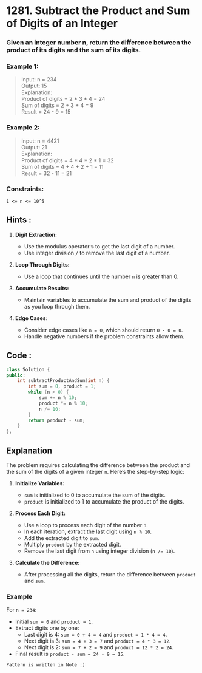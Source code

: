 # 1281. Subtract the Product and Sum of Digits of an Integer


### Given an integer number n, return the difference between the product of its digits and the sum of its digits.
 

 <h3><strong>Example 1:</strong></h3>

> Input: n = 234<br>
Output: 15 <br>
Explanation: <br>
Product of digits = 2 * 3 * 4 = 24 <br>
Sum of digits = 2 + 3 + 4 = 9 <br>
Result = 24 - 9 = 15<br>

<h3><strong>Example 2:</strong></h3>

> Input: n = 4421<br>
Output: 21<br>
Explanation: <br>
Product of digits = 4 * 4 * 2 * 1 = 32 <br>
Sum of digits = 4 + 4 + 2 + 1 = 11 <br>
Result = 32 - 11 = 21<br>
 

### Constraints:

`1 <= n <= 10^5`

## Hints :


1. **Digit Extraction:**
   - Use the modulus operator `%` to get the last digit of a number.
   - Use integer division `/` to remove the last digit of a number.

2. **Loop Through Digits:**
   - Use a loop that continues until the number `n` is greater than 0.

3. **Accumulate Results:**
   - Maintain variables to accumulate the sum and product of the digits as you loop through them.

4. **Edge Cases:**
   - Consider edge cases like `n = 0`, which should return `0 - 0 = 0`.
   - Handle negative numbers if the problem constraints allow them.

## Code :
```cpp
class Solution {
public:
    int subtractProductAndSum(int n) {
        int sum = 0, product = 1;
        while (n > 0) {
            sum += n % 10;
            product *= n % 10;
            n /= 10;
        }
        return product - sum;
    }
};
```
## Explanation
The problem requires calculating the difference between the product and the sum of the digits of a given integer `n`. Here’s the step-by-step logic:

1. **Initialize Variables:**
   - `sum` is initialized to 0 to accumulate the sum of the digits.
   - `product` is initialized to 1 to accumulate the product of the digits.

2. **Process Each Digit:**
   - Use a loop to process each digit of the number `n`.
   - In each iteration, extract the last digit using `n % 10`.
   - Add the extracted digit to `sum`.
   - Multiply `product` by the extracted digit.
   - Remove the last digit from `n` using integer division (`n /= 10`).

3. **Calculate the Difference:**
   - After processing all the digits, return the difference between `product` and `sum`.


### Example

For `n = 234`:
- Initial `sum = 0` and `product = 1`.
- Extract digits one by one:
  - Last digit is 4: `sum = 0 + 4 = 4` and `product = 1 * 4 = 4`.
  - Next digit is 3: `sum = 4 + 3 = 7` and `product = 4 * 3 = 12`.
  - Next digit is 2: `sum = 7 + 2 = 9` and `product = 12 * 2 = 24`.
- Final result is `product - sum = 24 - 9 = 15`.

```
Pattern is written in Note :)
